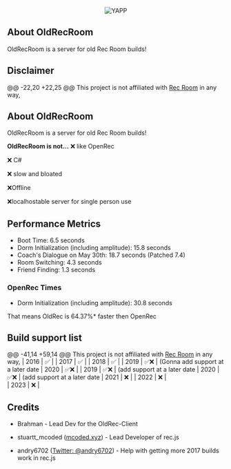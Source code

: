 <p align="center">
  <img src="https://cdn.discordapp.com/attachments/1179318162328649768/1179318223842316358/bg.PNG?ex=657958af&is=6566e3af&hm=a11753e567ff16cdd05fc12adf00afa74cf498488a94b058f39deb117163960b" alt="YAPP">
</p>



## About OldRecRoom


OldRecRoom is a server for old Rec Room builds!

## Disclaimer
@@ -22,20 +22,25 @@ This project is not affiliated with [Rec Room](https://recroom.com/) in any way,

## About OldRecRoom
OldRecRoom is a server for old Rec Room builds!

**OldRecRoom is not...**
❌ like OpenRec

❌ C#

❌ slow and bloated

❌Offline

❌localhostable server for single person use 


## Performance Metrics

- Boot Time: 6.5 seconds
- Dorm Initialization (including amplitude): 15.8 seconds
- Coach's Dialogue on May 30th: 18.7 seconds (Patched 7.4)
- Room Switching: 4.3 seconds
- Friend Finding: 1.3 seconds


### OpenRec Times 

- Dorm Initialization (including amplitude): 30.8 seconds 

That means OldRec is  64.37%* faster then OpenRec 

## Build support list


@@ -41,14 +59,14 @@ This project is not affiliated with [Rec Room](https://recroom.com/) in any way,
| 2016 | ✅       | 
| 2017 | ✅       | 
| 2018 | ✅       |
| 2019 | ✅❌     |  (Gonna add support at a later date
| 2020 | ✅❌     | 
| 2019 | ✅❌     |  (add support at a later date
| 2020 | ✅❌     | (add support at a later date
| 2021 | ❌        | 
| 2022 | ❌        |             
| 2023 | ❌        | 



## Credits
- Brahman - Lead Dev for the OldRec-Client

- stuartt_mcoded ([mcoded.xyz](https://mcoded.xyz)) - Lead Developer of rec.js

- andry6702 ([Twitter: @andry6702](https://twitter.com/andry6702)) - Help with getting more 2017 builds work in rec.js

